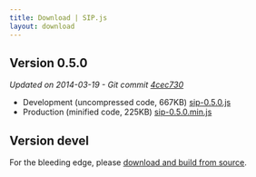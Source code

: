 ```yaml
---
title: Download | SIP.js
layout: download
---
```


## Version 0.5.0

*Updated on 2014-03-19 - Git commit [4cec730](https://github.com/onsip/SIP.js/commit/4cec730830de1a6e8e6ee0e83cd14659028f8ba2)*

* Development (uncompressed code, 667KB) <a href="/download/sip-0.5.0.js" download="sip-0.5.0.js">sip-0.5.0.js</a>
* Production (minified code, 225KB) <a href="/download/sip-0.5.0.min.js" download="sip-0.5.0.min.js">sip-0.5.0.min.js</a>

## Version devel

For the bleeding edge, please [download and build from source](//github.com/onsip/SIP.js).
